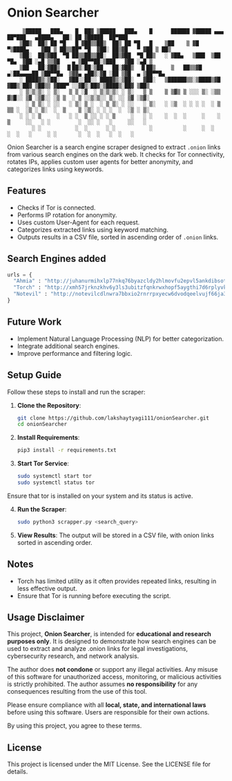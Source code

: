 # Onion Searcher
```
     ▒█████   ███▄    █  ██▓ ▒█████   ███▄    █      ██████ ▓█████ ▄▄▄       ██▀███   ▄████▄   ██░ ██ ▓█████  ██▀███  
    ▒██▒  ██▒ ██ ▀█   █ ▓██▒▒██▒  ██▒ ██ ▀█   █    ▒██    ▒ ▓█   ▀▒████▄    ▓██ ▒ ██▒▒██▀ ▀█  ▓██░ ██▒▓█   ▀ ▓██ ▒ ██▒
    ▒██░  ██▒▓██  ▀█ ██▒▒██▒▒██░  ██▒▓██  ▀█ ██▒   ░ ▓██▄   ▒███  ▒██  ▀█▄  ▓██ ░▄█ ▒▒▓█    ▄ ▒██▀▀██░▒███   ▓██ ░▄█ ▒
    ▒██   ██░▓██▒  ▐▌██▒░██░▒██   ██░▓██▒  ▐▌██▒     ▒   ██▒▒▓█  ▄░██▄▄▄▄██ ▒██▀▀█▄  ▒▓▓▄ ▄██▒░▓█ ░██ ▒▓█  ▄ ▒██▀▀█▄  
    ░ ████▓▒░▒██░   ▓██░░██░░ ████▓▒░▒██░   ▓██░   ▒██████▒▒░▒████▒▓█   ▓██▒░██▓ ▒██▒▒ ▓███▀ ░░▓█▒░██▓░▒████▒░██▓ ▒██▒
    ░ ▒░▒░▒░ ░ ▒░   ▒ ▒ ░▓  ░ ▒░▒░▒░ ░ ▒░   ▒ ▒    ▒ ▒▓▒ ▒ ░░░ ▒░ ░▒▒   ▓▒█░░ ▒▓ ░▒▓░░ ░▒ ▒  ░ ▒ ░░▒░▒░░ ▒░ ░░ ▒▓ ░▒▓░
      ░ ▒ ▒░ ░ ░░   ░ ▒░ ▒ ░  ░ ▒ ▒░ ░ ░░   ░ ▒░   ░ ░▒  ░ ░ ░ ░  ░ ▒   ▒▒ ░  ░▒ ░ ▒░  ░  ▒    ▒ ░▒░ ░ ░ ░  ░  ░▒ ░ ▒░
    ░ ░ ░ ▒     ░   ░ ░  ▒ ░░ ░ ░ ▒     ░   ░ ░    ░  ░  ░     ░    ░   ▒     ░░   ░ ░         ░  ░░ ░   ░     ░░   ░ 
        ░ ░           ░  ░      ░ ░           ░          ░     ░  ░     ░  ░   ░     ░ ░       ░  ░  ░   ░  ░   ░     
```

Onion Searcher is a search engine scraper designed to extract `.onion` links from various search engines on the dark web. It checks for Tor connectivity, rotates IPs, applies custom user agents for better anonymity, and categorizes links using keywords.

## Features
- Checks if Tor is connected.
- Performs IP rotation for anonymity.
- Uses custom User-Agent for each request.
- Categorizes extracted links using keyword matching.
- Outputs results in a CSV file, sorted in ascending order of `.onion` links.

## Search Engines added
  ```python
  urls = {
    "Ahmia" : "http://juhanurmihxlp77nkq76byazcldy2hlmovfu2epvl5ankdibsot4csyd.onion",
    "Torch" : "http://xmh57jrknzkhv6y3ls3ubitzfqnkrwxhopf5aygthi7d6rplyvk3noyd.onion",
    "Notevil" : "http://notevilcdlnwra7bbxio2rnrrpxyecw6dvodqeelvujf66ja3ssbdcid.onion"
}
  ```
## Future Work
- Implement Natural Language Processing (NLP) for better categorization.
- Integrate additional search engines.
- Improve performance and filtering logic.

## Setup Guide
Follow these steps to install and run the scraper:

1. **Clone the Repository**:
    ```bash
    git clone https://github.com/lakshaytyagi111/onionSearcher.git
    cd onionSearcher
    ```

2. **Install Requirements**:
    ```bash
    pip3 install -r requirements.txt
    ```

3. **Start Tor Service**:
    ```bash
    sudo systemctl start tor
    sudo systemctl status tor
    ```
Ensure that tor is installed on your system and its status is active.

4. **Run the Scraper**:
    ```bash
    sudo python3 scrapper.py <search_query>
    ```

5. **View Results**:
    The output will be stored in a CSV file, with onion links sorted in ascending order.

## Notes
- Torch has limited utility as it often provides repeated links, resulting in less effective output.
- Ensure that Tor is running before executing the script.

## Usage Disclaimer

This project, **Onion Searcher**, is intended for **educational and research purposes only**. It is designed to demonstrate how search engines can be used to extract and analyze .onion links for legal investigations, cybersecurity research, and network analysis.

The author does **not condone** or support any illegal activities. Any misuse of this software for unauthorized access, monitoring, or malicious activities is strictly prohibited. The author assumes **no responsibility** for any consequences resulting from the use of this tool.

Please ensure compliance with all **local, state, and international laws** before using this software. Users are responsible for their own actions.

By using this project, you agree to these terms.

## License
This project is licensed under the MIT License. See the LICENSE file for details.
